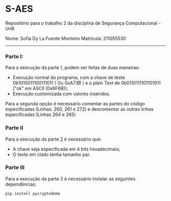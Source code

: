 # S-AES
Repositório para o trabalho 2 da disciplina de Segurança Computacional - UnB

Nome: Sofia Dy La Fuente Monteiro
Matrícula: 211055530

-----

### Parte I:
Para a execução da parte 1, podem ser feitas de duas maneiras:
- Execução normal do programa, com a chave de teste 0b1010011100111011  ( Ou 0xA73B ) e o plain Text de 0b0110111101101011  ("ok" em ASCII (0x6F6B));
- Execução customizada com valores inseridos.

Para a segunda opção é necessário comentar as partes do código especificadas (Linhas: 260, 261 e 272) e descomentar as outras linhas especificadas (Linhas 264 e 265)


### Parte II
Para a execução da parte 2 é necessário que:
- A chave seja especificada em 4 bits hexadecimais;
- O texto em clado tenha tamanho par.

### Parte III
Para a execução da parte 3 é necessário instalar as seguintes dependências:
```bash
pip install pycryptodome
```
